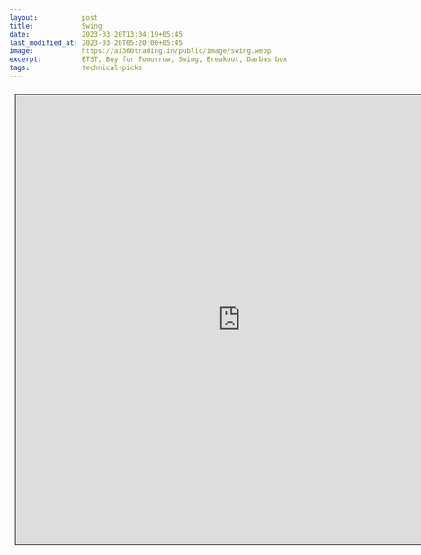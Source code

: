 ```yaml
---
layout:           post
title:            Swing
date:             2023-03-20T13:04:19+05:45
last_modified_at: 2023-03-20T05:20:00+05:45
image:            https://ai360trading.in/public/image/swing.webp
excerpt:          BTST, Buy for Tomorrow, Swing, Breakout, Darbas box
tags:             technical-picks
---
```



<iframe src="https://docs.google.com/spreadsheets/d/e/2PACX-1vTKie6zcneZ4mdey3T4gIozE0gyWr3VmUiMdFyf26L8tVcQG3O7zfEpJ3V3g6uYRszL7RVt34S_sgiH/pubhtml?gid=1846508736&single=true&amp;widget=true&amp;headers=false" scrolling="yes" style="border: 1px solid black; position: relative; margin-left: 10px; margin-top: 10px; width: 800px; height: 800px; ">
</iframe>
